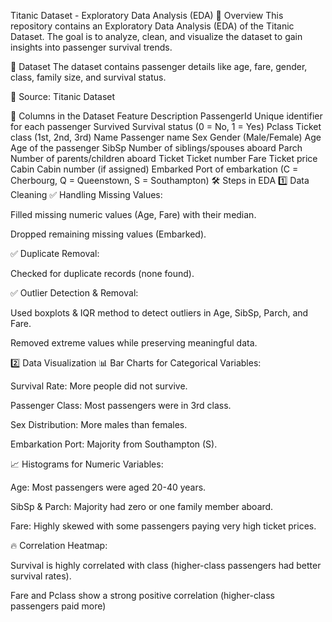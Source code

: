 Titanic Dataset - Exploratory Data Analysis (EDA)
📌 Overview
This repository contains an Exploratory Data Analysis (EDA) of the Titanic Dataset.
The goal is to analyze, clean, and visualize the dataset to gain insights into passenger survival trends.

📁 Dataset
The dataset contains passenger details like age, fare, gender, class, family size, and survival status.

📌 Source: Titanic Dataset

📝 Columns in the Dataset
Feature	Description
PassengerId	Unique identifier for each passenger
Survived	Survival status (0 = No, 1 = Yes)
Pclass	Ticket class (1st, 2nd, 3rd)
Name	Passenger name
Sex	Gender (Male/Female)
Age	Age of the passenger
SibSp	Number of siblings/spouses aboard
Parch	Number of parents/children aboard
Ticket	Ticket number
Fare	Ticket price
Cabin	Cabin number (if assigned)
Embarked	Port of embarkation (C = Cherbourg, Q = Queenstown, S = Southampton)
🛠️ Steps in EDA
1️⃣ Data Cleaning
✅ Handling Missing Values:

Filled missing numeric values (Age, Fare) with their median.

Dropped remaining missing values (Embarked).

✅ Duplicate Removal:

Checked for duplicate records (none found).

✅ Outlier Detection & Removal:

Used boxplots & IQR method to detect outliers in Age, SibSp, Parch, and Fare.

Removed extreme values while preserving meaningful data.

2️⃣ Data Visualization
📊 Bar Charts for Categorical Variables:

Survival Rate: More people did not survive.

Passenger Class: Most passengers were in 3rd class.

Sex Distribution: More males than females.

Embarkation Port: Majority from Southampton (S).

📈 Histograms for Numeric Variables:

Age: Most passengers were aged 20-40 years.

SibSp & Parch: Majority had zero or one family member aboard.

Fare: Highly skewed with some passengers paying very high ticket prices.

🔥 Correlation Heatmap:

Survival is highly correlated with class (higher-class passengers had better survival rates).

Fare and Pclass show a strong positive correlation (higher-class passengers paid more)
